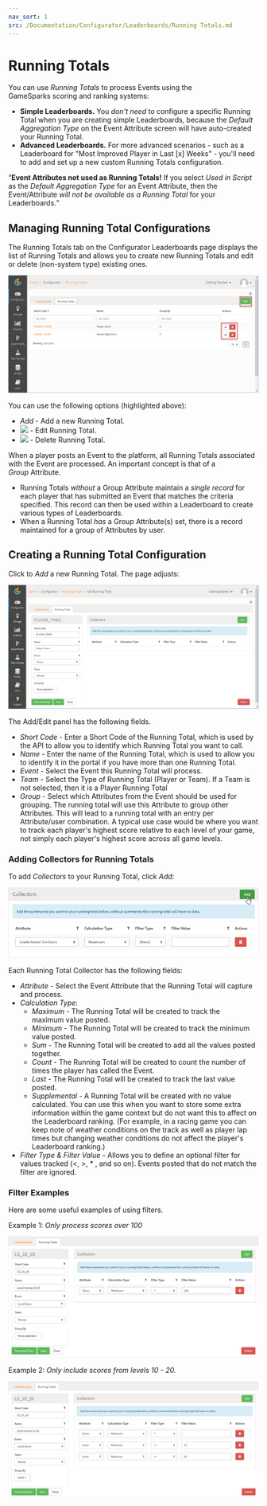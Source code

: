 ```yaml
---
nav_sort: 1
src: /Documentation/Configurator/Leaderboards/Running Totals.md
---
```


# Running Totals

You can use *Running Totals* to process Events using the GameSparks scoring and ranking systems:
* **Simple Leaderboards.** You *don't need* to configure a specific Running Total when you are creating simple Leaderboards, because the *Default Aggregation Type* on the Event Attribute screen will have auto-created your Running Total.
* **Advanced Leaderboards.** For more advanced scenarios - such as a Leaderboard for "Most Improved Player in Last [x] Weeks" - you'll need to add and set up a new custom Running Totals configuration.

<q>**Event Attributes not used as Running Totals!** If you select *Used in Script* as the *Default Aggregation Type* for an Event Attribute, then the Event/Attribute *will not be available as a Running Total* for your Leaderboards.</q>

## Managing Running Total Configurations

The Running Totals tab on the Configurator Leaderboards page displays the list of Running Totals and allows you to create new Running Totals and edit or delete (non-system type) existing ones.

![](img/RunningTotals/5.png)

You can use the following options (highlighted above):

  * *Add* - Add a new Running Total.
  * ![](/img/icons/editicon.png) - Edit Running Total.
  * ![](/img/icons/deleteicon.png) - Delete Running Total.

When a player posts an Event to the platform, all Running Totals associated with the Event are processed. An important concept is that of a *Group* Attribute.

  * Running Totals *without* a Group Attribute maintain a *single record* for each player that has submitted an Event that matches the criteria specified. This record can then be used within a Leaderboard to create various types of Leaderboards.
  * When a Running Total *has* a Group Attribute(s) set, there is a record maintained for a group of Attributes by user.

## Creating a Running Total Configuration

Click to *Add* a new Running Total. The page adjusts:

![](img/RunningTotals/6.png)

The Add/Edit panel has the following fields.

  * *Short Code* - Enter a Short Code of the Running Total, which is used by the API to allow you to identify which Running Total you want to call.
  * *Name* - Enter the name of the Running Total, which is used to allow you to identify it in the portal if you have more than one Running Total.
  * *Event* - Select the Event this Running Total will process.
  * *Team* - Select the Type of Running Total (Player or Team). If a Team is not selected, then it is a Player Running Total
  * *Group* - Select which Attributes from the Event should be used for grouping. The running total will use this Attribute to group other Attributes. This will lead to a running total with an entry per Attribute/user combination. A typical use case would be where you want to track each player's highest score relative to each level of your game, not simply each player's highest score across all game levels.

### Adding Collectors for Running Totals

To add *Collectors* to your Running Total, click *Add*:

![](img/RunningTotals/7.png)

Each Running Total Collector has the following fields:
  * *Attribute* - Select the Event Attribute that the Running Total will capture and process.
  * *Calculation Type*:
    * *Maximum* - The Running Total will be created to track the maximum value posted.
    * *Minimum* - The Running Total will be created to track the minimum value posted.
    * *Sum* - The Running Total will be created to add all the values posted together.
    * *Count* - The Running Total will be created to count the number of times the player has called the Event.
    * *Last* - The Running Total will be created to track the last value posted.
    * *Supplemental* \- A Running Total will be created with no value calculated. You can use this when you want to store some extra information within the game context but do not want this to affect on the Leaderboard ranking. (For example, in a racing game you can keep note of weather conditions on the track as well as player lap times but changing weather conditions do not affect the player's Leaderboard ranking.)
  * *Filter Type & Filter Value* - Allows you to define an optional filter for values tracked (<, >, * , and so on). Events posted that do not match the filter are ignored.

### Filter Examples

Here are some useful examples of using filters.

Example 1: *Only process scores over 100*

![](img/RunningTotals/8.png)

Example 2: *Only include scores from levels 10 - 20.*

![](img/RunningTotals/9.png)
